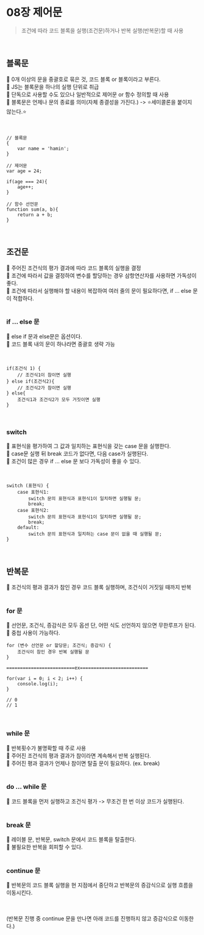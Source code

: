 # 08장 제어문
> 조건에 따라 코드 블록을 실행(조건문)하거나 반복 실행(반복문)할 때 사용

<br/>

## 블록문 <br/>
📍 0개 이상의 문을 중괄호로 묶은 것, 코드 블록 or 블록이라고 부른다.<br/>
📍 JS는 블록문을 하나의 실행 단위로 취급<br/>
📍 단독으로 사용할 수도 있으나 일반적으로 제어문 or 함수 정의할 때 사용<br/>
📍 블록문은 언제나 문의 종료를 의미(자체 종결성을 가진다.) -> ⭐️세미콜론을 붙이지 않는다.⭐️<br/>

<br/>

```
// 블록문
{
	var name = 'hamin';
}

// 제어문
var age = 24;

if(age === 24){
	age++;
}

// 함수 선언문
function sum(a, b){
	return a + b;
}
```

<br/>

## 조건문<br/>
📍 주어진 조건식의 평가 결과에 따라 코드 블록의 실행을 결정<br/>
📍 조건에 따라서 값을 결정하여 변수를 할당하는 경우 삼항연산자를 사용하면 가독성이 좋다.<br/>
📍 조건에 따라서 실행해야 할 내용이 복잡하여 여러 줄의 문이 필요하다면, if ... else 문이 적합하다.<br/><br/>

### if ... else 문<br/>
📍 else if 문과 else문은 옵션이다.<br/>
📍 코드 블록 내의 문이 하나라면 중괄호 생략 가능<br/>

<br/>

```
if(조건식 1) {
	// 조건식1이 참이면 실행
} else if(조건식2){
	// 조건식2가 참이면 실행
} else{
	조건식1과 조건식2가 모두 거짓이면 실행
}
```
<br/>

### switch <br/>
📍 표현식을 평가하여 그 값과 일치하는 표현식을 갖는 case 문을 실행한다.<br/>
📍 case문 실행 뒤 break 코드가 없다면, 다음 case가 실행된다.<br/>
📍 조건이 많은 경우 if ... else 문 보다 가독성이 좋을 수 있다.<br/>

<br/>

```
switch (표현식) {
	case 표현식1:
    	switch 문의 표현식과 표현식1이 일치하면 실행될 문;
    	break;
    case 표현식2:
    	switch 문의 표현식과 표현식1이 일치하면 실행될 문;
    	break;
    default:
        switch 문의 표현식과 일치하는 case 문이 없을 때 실행될 문;
}
```

<br/>

## 반복문<br/>
📍 조건식의 평과 결과가 참인 경우 코드 블록 실행하며, 조건식이 거짓일 때까지 반복<br/><br/>

### for 문<br/>
📍 선언문, 조건식, 증감식은 모두 옵션 단, 어떤 식도 선언하지 않으면 무한루프가 된다.<br/>
📍 중첩 사용이 가능하다.<br/>
```
for (변수 선언문 or 할당문; 조건식; 증감식) {
	조건식이 참인 경우 반복 실행될 문
}

=========================ex=========================

for(var i = 0; i < 2; i++) {
	console.log(i);
}

// 0
// 1
```
<br/>

### while 문<br/>
📍 반복횟수가 불명확할 때 주로 사용<br/>
📍 주어진 조건식의 평과 결과가 참이라면 계속해서 반복 실행된다.<br/>
📍 주어진 평과 결과가 언제나 참이면 탈출 문이 필요하다. (ex. break)<br/><br/>


### do ... while 문<br/>
📍 코드 블록을 먼저 실행하고 조건식 평가 -> 무조건 한 번 이상 코드가 실행된다.<br/><br/>

### break 문<br/>
📍 레이블 문, 반복문, switch 문에서 코드 블록을 탈출한다.<br/>
📍 불필요한 반복을 회피할 수 있다.<br/><br/>

### continue 문<br/>
📍 반복문의 코드 블록 실행을 현 지점에서 중단하고 반복문의 증감식으로 실행 흐름을 이동시킨다.<br/><br/>

<br/>
(반복문 진행 중 continue 문을 만나면 아래 코드를 진행하지 않고 증감식으로 이동한다.)
